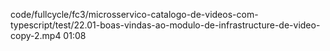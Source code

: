 code/fullcycle/fc3/microsservico-catalogo-de-videos-com-typescript/test/22.01-boas-vindas-ao-modulo-de-infrastructure-de-video-copy-2.mp4 01:08

